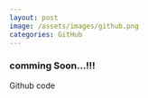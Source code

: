 ```yaml
---
layout: post
image: /assets/images/github.png
categories: GitHub
---
```


### comming Soon...!!!
Github code 